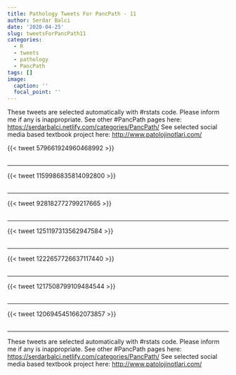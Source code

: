 ```yaml
---
title: Pathology Tweets For PancPath - 11
author: Serdar Balci
date: '2020-04-25'
slug: tweetsForPancPath11
categories:
  - R
  - tweets
  - pathology
  - PancPath
tags: []
image:
  caption: ''
  focal_point: ''
---
```



These tweets are selected automatically with #rstats code. Please inform me if any is inappropriate.
See other #PancPath pages here: https://serdarbalci.netlify.com/categories/PancPath/ 
See selected social media based textbook project here: http://www.patolojinotlari.com/

{{< tweet 579661924960468992 >}}
<br>
<br>
<hr>
{{< tweet 1159986835814092800 >}}
<br>
<br>
<hr>
{{< tweet 928182772799217665 >}}
<br>
<br>
<hr>
{{< tweet 1251197313562947584 >}}
<br>
<br>
<hr>
{{< tweet 1222657726637117440 >}}
<br>
<br>
<hr>
{{< tweet 1217508799109484544 >}}
<br>
<br>
<hr>
{{< tweet 1206945451662073857 >}}
<br>
<br>
<hr>


These tweets are selected automatically with #rstats code. Please inform me if any is inappropriate.
See other #PancPath pages here: https://serdarbalci.netlify.com/categories/PancPath/ 
See selected social media based textbook project here: http://www.patolojinotlari.com/
